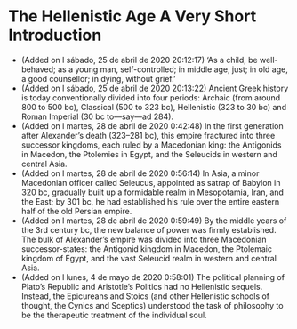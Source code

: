 # The Hellenistic Age A Very Short Introduction
- (Added on l sábado, 25 de abril de 2020 20:12:17) ‘As a child, be well-behaved; as a young man, self-controlled; in middle age, just; in old age, a good counsellor; in dying, without grief.’
- (Added on l sábado, 25 de abril de 2020 20:13:22) Ancient Greek history is today conventionally divided into four periods: Archaic (from around 800 to 500 bc), Classical (500 to 323 bc), Hellenistic (323 to 30 bc) and Roman Imperial (30 bc to—say—ad 284).
- (Added on l martes, 28 de abril de 2020 0:42:48) In the first generation after Alexander’s death (323–281 bc), this empire fractured into three successor kingdoms, each ruled by a Macedonian king: the Antigonids in Macedon, the Ptolemies in Egypt, and the Seleucids in western and central Asia.
- (Added on l martes, 28 de abril de 2020 0:56:14) In Asia, a minor Macedonian officer called Seleucus, appointed as satrap of Babylon in 320 bc, gradually built up a formidable realm in Mesopotamia, Iran, and the East; by 301 bc, he had established his rule over the entire eastern half of the old Persian empire.
- (Added on l martes, 28 de abril de 2020 0:59:49) By the middle years of the 3rd century bc, the new balance of power was firmly established. The bulk of Alexander’s empire was divided into three Macedonian successor-states: the Antigonid kingdom in Macedon, the Ptolemaic kingdom of Egypt, and the vast Seleucid realm in western and central Asia.
- (Added on l lunes, 4 de mayo de 2020 0:58:01) The political planning of Plato’s Republic and Aristotle’s Politics had no Hellenistic sequels. Instead, the Epicureans and Stoics (and other Hellenistic schools of thought, the Cynics and Sceptics) understood the task of philosophy to be the therapeutic treatment of the individual soul.
